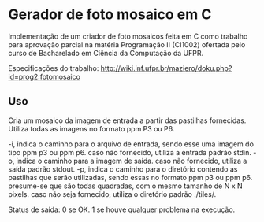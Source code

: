 # Gerador de foto mosaico em C

Implementação de um criador de foto mosaicos feita em C como trabalho para aprovação parcial na matéria Programação II (CI1002) ofertada pelo curso de Bacharelado em Ciência da Computação da UFPR.

Especificações do trabalho: http://wiki.inf.ufpr.br/maziero/doku.php?id=prog2:fotomosaico

## Uso

Cria um mosaico da imagem de entrada a partir das pastilhas fornecidas.
Utiliza todas as imagens no formato ppm P3 ou P6.

   -i,                         indica o caminho para o arquivo de entrada, sendo
                                   esse uma imagem do tipo ppm p3 ou ppm p6. caso
                                   não fornecido, utiliza a entrada padrão stdin.
   -o,                         indica o caminho para a imagem de saída. caso não
                                   fornecido, utiliza a saída padrão stdout.
   -p,                         indica o caminho para o diretório contendo as
                                   pastilhas que serão utilizadas, sendo essas no
                                   formato ppm p3 ou ppm p6. presume-se que são todas
                                   quadradas, com o mesmo tamanho de N x N pixels. caso
                                   não seja fornecido, utiliza o diretório padrão ./tiles/.

Status de saída:
   0 se OK.
   1 se houve qualquer problema na execução.
